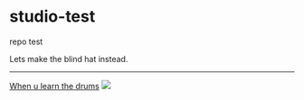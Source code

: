 # studio-test
repo test

Lets make the blind hat instead.
___
[When u learn the drums](https://youtu.be/mL-LyKcFE5c)
![](https://i.imgur.com/43URU7D.gif)